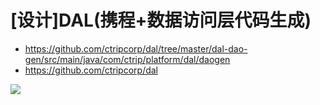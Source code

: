 # [设计]DAL(携程+数据访问层代码生成)

- https://github.com/ctripcorp/dal/tree/master/dal-dao-gen/src/main/java/com/ctrip/platform/dal/daogen
- https://github.com/ctripcorp/dal

![](https://luo0412.oss-cn-hangzhou.aliyuncs.com/1702088571730-SKpZ6BWasZ5j-image.png)